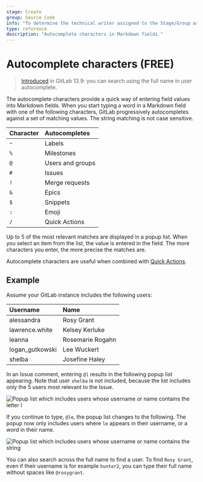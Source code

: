 ```yaml
---
stage: Create
group: Source Code
info: "To determine the technical writer assigned to the Stage/Group associated with this page, see https://about.gitlab.com/handbook/engineering/ux/technical-writing/#assignments"
type: reference
description: "Autocomplete characters in Markdown fields."
---
```


# Autocomplete characters **(FREE)**

> [Introduced](https://gitlab.com/gitlab-org/gitlab/-/issues/36705) in GitLab 13.9: you can search using the full name in user autocomplete.

The autocomplete characters provide a quick way of entering field values into
Markdown fields. When you start typing a word in a Markdown field with one of
the following characters, GitLab progressively autocompletes against a set of
matching values. The string matching is not case sensitive.

| Character | Autocompletes |
| :-------- | :------------ |
| `~`       | Labels |
| `%`       | Milestones |
| `@`       | Users and groups |
| `#`       | Issues |
| `!`       | Merge requests |
| `&`       | Epics |
| `$`       | Snippets |
| `:`       | Emoji |
| `/`       | Quick Actions |

Up to 5 of the most relevant matches are displayed in a popup list. When you
select an item from the list, the value is entered in the field. The more
characters you enter, the more precise the matches are.

Autocomplete characters are useful when combined with [Quick Actions](quick_actions.md).

## Example

Assume your GitLab instance includes the following users:

<!-- vale gitlab.Spelling = NO -->

| Username        | Name |
| :-------------- | :--- |
| alessandra      | Rosy Grant |
| lawrence.white  | Kelsey Kerluke |
| leanna          | Rosemarie Rogahn |
| logan_gutkowski | Lee Wuckert |
| shelba          | Josefine Haley |

<!-- vale gitlab.Spelling = YES -->

In an Issue comment, entering `@l` results in the following popup list
appearing. Note that user `shelba` is not included, because the list includes
only the 5 users most relevant to the Issue.

![Popup list which includes users whose username or name contains the letter `l`](img/autocomplete_characters_example1_v12_0.png)

If you continue to type, `@le`, the popup list changes to the following. The
popup now only includes users where `le` appears in their username, or a word in
their name.

![Popup list which includes users whose username or name contains the string](img/autocomplete_characters_example2_v12_0.png)

You can also search across the full name to find a user.
To find `Rosy Grant`, even if their username is for example `hunter2`, you can type their full name without spaces like `@rosygrant`.
